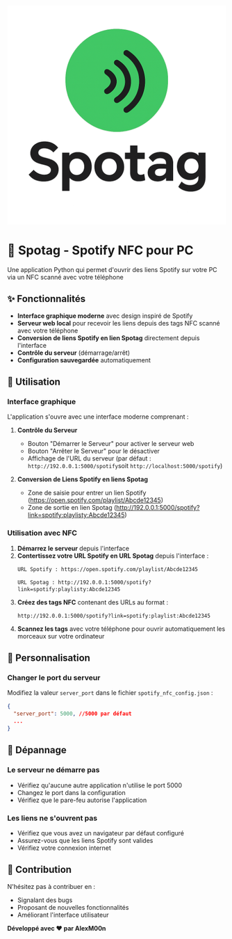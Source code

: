 ![SpotagLogo](https://raw.githubusercontent.com/alex-m00n/Spotag/main/spotag.png)
# 🎵 Spotag - Spotify NFC pour PC

Une application Python qui permet d'ouvrir des liens Spotify sur votre PC via un NFC scanné avec votre téléphone

## ✨ Fonctionnalités

- **Interface graphique moderne** avec design inspiré de Spotify
- **Serveur web local** pour recevoir les liens depuis des tags NFC scanné avec votre téléphone
- **Conversion de liens Spotify en lien Spotag** directement depuis l'interface
- **Contrôle du serveur** (démarrage/arrêt)
- **Configuration sauvegardée** automatiquement

## 📱 Utilisation

### Interface graphique

L'application s'ouvre avec une interface moderne comprenant :

1. **Contrôle du Serveur**
   - Bouton "Démarrer le Serveur" pour activer le serveur web
   - Bouton "Arrêter le Serveur" pour le désactiver
   - Affichage de l'URL du serveur (par défaut : `http://192.0.0.1:5000/spotify`soit `http://localhost:5000/spotify`)

2. **Conversion de Liens Spotify en liens Spotag**
   - Zone de saisie pour entrer un lien Spotify (https://open.spotify.com/playlist/Abcde12345)
   - Zone de sortie en lien Spotag (http://192.0.0.1:5000/spotify?link=spotify:playlisty:Abcde12345)

### Utilisation avec NFC

1. **Démarrez le serveur** depuis l'interface
2. **Contertissez votre URL Spotify en URL Spotag** depuis l'interface :
   ```
   URL Spotify : https://open.spotify.com/playlist/Abcde12345
   ```
   ```
   URL Spotag : http://192.0.0.1:5000/spotify?link=spotify:playlisty:Abcde12345
   ```
3. **Créez des tags NFC** contenant des URLs au format :
   ```
   http://192.0.0.1:5000/spotify?link=spotify:playlist:Abcde12345
   ```
4. **Scannez les tags** avec votre téléphone pour ouvrir automatiquement les morceaux sur votre ordinateur


## 🔧 Personnalisation

### Changer le port du serveur
Modifiez la valeur `server_port` dans le fichier `spotify_nfc_config.json` :
```json
{
  "server_port": 5000, //5000 par défaut
  ...
}
```

## 🐛 Dépannage

### Le serveur ne démarre pas
- Vérifiez qu'aucune autre application n'utilise le port 5000
- Changez le port dans la configuration
- Vérifiez que le pare-feu autorise l'application

### Les liens ne s'ouvrent pas
- Vérifiez que vous avez un navigateur par défaut configuré
- Assurez-vous que les liens Spotify sont valides
- Vérifiez votre connexion internet


## 🤝 Contribution

N'hésitez pas à contribuer en :
- Signalant des bugs
- Proposant de nouvelles fonctionnalités
- Améliorant l'interface utilisateur


**Développé avec ❤️ par AlexM00n**

